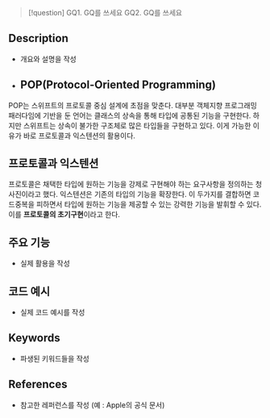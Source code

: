 >[!question]
>GQ1. GQ를 쓰세요
>GQ2. GQ를 쓰세요

## Description
- 개요와 설명을 작성
- ## POP(Protocol-Oriented Programming)
POP는 스위프트의 프로토콜 중심 설계에 초점을 맞춘다. 대부분 객체지향 프로그래밍 패러다임에 기반을 둔 언어는 클래스의 상속을 통해 타입에 공통된 기능을 구현한다. 하지만 스위프트는 상속이 불가한 구조체로 많은 타입들을 구현하고 있다. 이게 가능한 이유가 바로 프로토콜과 익스텐션의 활용이다.

## 프로토콜과 익스텐션

프로토콜은 채택한 타입에 원하는 기능을 강제로 구현해야 하는 요구사항을 정의하는 청사진이라고 했다. 익스텐션은 기존의 타입의 기능을 확장한다. 이 두가지를 결합하면 코드중복을 피하면서 타입에 원하는 기능을 제공할 수 있는 강력한 기능을 발휘할 수 있다. 이를 **프로토콜의 초기구현**이라고 한다.

## 주요 기능
+ 실제 활용을 작성

## 코드 예시
+ 실제 코드 예시를 작성

## Keywords
+ 파생된 키워드들을 작성

## References
- 참고한 레퍼런스를 작성 (예 : Apple의 공식 문서)